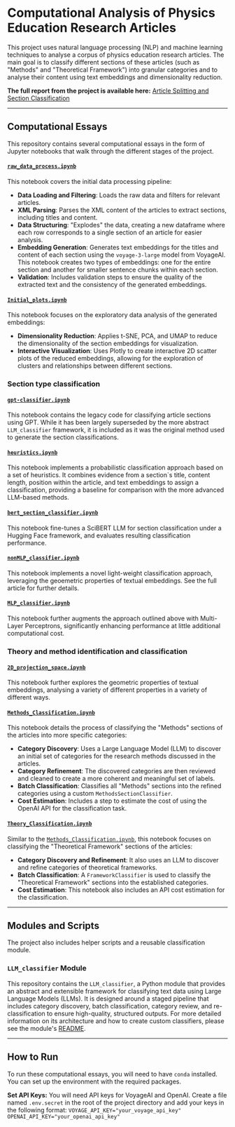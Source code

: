 # Computational Analysis of Physics Education Research Articles

This project uses natural language processing (NLP) and machine learning techniques to analyse a corpus of physics education research articles. The main goal is to classify different sections of these articles (such as "Methods" and "Theoretical Framework") into granular categories and to analyse their content using text embeddings and dimensionality reduction.

**The full report from the project is available here:** [Article Splitting and Section Classification](./Article_Splitting_and_Section_Classification--INTED-UiO--Summer_2025.pdf)

---

## Computational Essays

This repository contains several computational essays in the form of Jupyter notebooks that walk through the different stages of the project.

#### [`raw_data_process.ipynb`](./raw_data_process.ipynb)

This notebook covers the initial data processing pipeline:

* **Data Loading and Filtering**: Loads the raw data and filters for relevant articles.
* **XML Parsing**: Parses the XML content of the articles to extract sections, including titles and content.
* **Data Structuring**: "Explodes" the data, creating a new dataframe where each row corresponds to a single section of an article for easier analysis.
* **Embedding Generation**: Generates text embeddings for the titles and content of each section using the `voyage-3-large` model from VoyageAI. This notebook creates two types of embeddings: one for the entire section and another for smaller sentence chunks within each section.
* **Validation**: Includes validation steps to ensure the quality of the extracted text and the consistency of the generated embeddings.

#### [`Initial_plots.ipynb`](./Initial_plots.ipynb)

This notebook focuses on the exploratory data analysis of the generated embeddings:

* **Dimensionality Reduction**: Applies t-SNE, PCA, and UMAP to reduce the dimensionality of the section embeddings for visualization.
* **Interactive Visualization**: Uses Plotly to create interactive 2D scatter plots of the reduced embeddings, allowing for the exploration of clusters and relationships between different sections.

### Section type classification

#### [`gpt-classifier.ipynb`](./section_type_classification/gpt-classifier.ipynb)

This notebook contains the legacy code for classifying article sections using GPT. While it has been largely superseded by the more abstract `LLM_classifier` framework, it is included as it was the original method used to generate the section classifications.

#### [`heuristics.ipynb`](./section_type_classification/heuristics.ipynb)

This notebook implements a probabilistic classification approach based on a set of heuristics. It combines evidence from a section`s title, content length, position within the article, and text embeddings to assign a classification, providing a baseline for comparison with the more advanced LLM-based methods.

#### [`bert_section_classifier.ipynb`](./bert_section_classifier.ipynb)

This notebook fine-tunes a SciBERT LLM for section classification under a Hugging Face framework, and evaluates resulting classification performance.

#### [`nonMLP_classifier.ipynb`](./nonMLP_classifier.ipynb)

This notebook implements a novel light-weight classification approach, leveraging the geoemetric properties of textual embeddings. See the full article for further details.

#### [`MLP_classifier.ipynb`](./MLP_classifier.ipynb)

This notebook further augments the approach outlined above with Multi-Layer Perceptrons, significantly enhancing performance at little additional computational cost. 

### Theory and method identification and classification

#### [`2D_projection_space.ipynb`](./2D_projection_space.ipynb)

This notebook further explores the geometric properties of textual embeddings, analysing a variety of different properties in a variety of different ways.

#### [`Methods_Classification.ipynb`](./theory_and_methods_identification/Methods_Classification.ipynb)

This notebook details the process of classifying the "Methods" sections of the articles into more specific categories:

* **Category Discovery**: Uses a Large Language Model (LLM) to discover an initial set of categories for the research methods discussed in the articles.
* **Category Refinement**: The discovered categories are then reviewed and cleaned to create a more coherent and meaningful set of labels.
* **Batch Classification**: Classifies all "Methods" sections into the refined categories using a custom `MethodsSectionClassifier`.
* **Cost Estimation**: Includes a step to estimate the cost of using the OpenAI API for the classification task.

#### [`Theory_Classification.ipynb`](./theory_and_methods_identification/Theory_Classification.ipynb)

Similar to the [`Methods_Classification.ipynb`](./Methods_Classification.ipynb), this notebook focuses on classifying the "Theoretical Framework" sections of the articles:

* **Category Discovery and Refinement**: It also uses an LLM to discover and refine categories of theoretical frameworks.
* **Batch Classification**: A `FrameworkClassifier` is used to classify the "Theoretical Framework" sections into the established categories.
* **Cost Estimation**: This notebook also includes an API cost estimation for the classification.


---

## Modules and Scripts

The project also includes helper scripts and a reusable classification module.

### `LLM_classifier` Module

This repository contains the `LLM_classifier`, a Python module that provides an abstract and extensible framework for classifying text data using Large Language Models (LLMs). It is designed around a staged pipeline that includes category discovery, batch classification, category review, and re-classification to ensure high-quality, structured outputs. For more detailed information on its architecture and how to create custom classifiers, please see the module's [README](./LLM_classifier/README.md).

---

## How to Run

To run these computational essays, you will need to have `conda` installed. You can set up the environment with the required packages.

**Set API Keys:**
    You will need API keys for VoyageAI and OpenAI. Create a file named `.env.secret` in the root of the project directory and add your keys in the following format:
    ```
    VOYAGE_API_KEY="your_voyage_api_key"
    OPENAI_API_KEY="your_openai_api_key"
    ```
